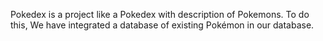 Pokedex is a project like a Pokedex with description of Pokemons. To do this, We have integrated a database of existing Pokémon in our database.
